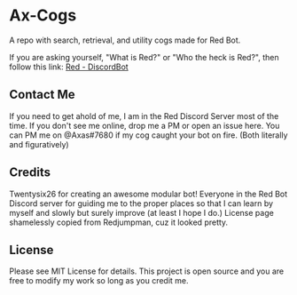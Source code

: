 # Ax-Cogs

A repo with search, retrieval, and utility cogs made for Red Bot.

If you are asking yourself, "What is Red?" or "Who the heck is Red?", then follow this link: [Red - DiscordBot](https://github.com/Cog-Creators/Red-DiscordBot)

## Contact Me

If you need to get ahold of me, I am in the Red Discord Server most of the time. If you don't see me online, drop me a PM or open an issue here. You can PM me on @Axas#7680 if my cog caught your bot on fire. (Both literally and figuratively)

## Credits

Twentysix26 for creating an awesome modular bot!
Everyone in the Red Bot Discord server for guiding me to the proper places so that I can learn by myself and slowly but surely improve (at least I hope I do.)
License page shamelessly copied from Redjumpman, cuz it looked pretty.

## License

Please see MIT License for details. This project is open source and you are free to modify my work so long as you credit me.
